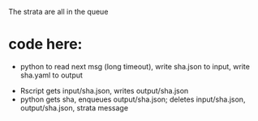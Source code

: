 
The strata are all in the queue

# code here: 
- python to read next msg (long timeout), write sha.json to input, write sha.yaml to output
* Rscript gets input/sha.json, writes output/sha.json
* python gets sha, enqueues output/sha.json; deletes input/sha.json, output/sha.json, strata message 
